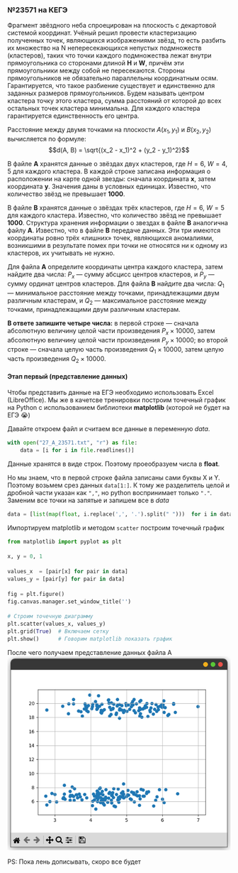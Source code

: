 ### №23571 на КЕГЭ

Фрагмент звёздного неба спроецирован на плоскость с декартовой системой координат. Учёный решил провести кластеризацию полученных точек, являющихся изображениями звёзд, то есть разбить их множество на N непересекающихся непустых подмножеств (кластеров), таких что точки каждого подмножества лежат внутри прямоугольника со сторонами длиной **Н** и **W**, причём эти прямоугольники между собой не пересекаются. Стороны прямоугольников не обязательно параллельны координатным осям. Гарантируется, что такое разбиение существует и единственно для заданных размеров прямоугольников. Будем называть центром кластера точку этого кластера, сумма расстояний от которой до всех остальных точек кластера минимальна. Для каждого кластера гарантируется единственность его центра. 

Расстояние между двумя точками на плоскости $A(x_1, y_1)$ и $B(x_2, y_2)$ вычисляется по формуле: $$d(A, B) = \sqrt{(x_2 - x_1)^2 + (y_2 - y_1)^2}$$

В файле **А** хранятся данные о звёздах двух кластеров, где $H=6$, $W=4,5$ для каждого кластера. В каждой строке записана информация о расположении на карте одной звезды: сначала координата **х**, затем координата **у**. Значения даны в условных единицах. Известно, что количество звёзд не превышает **1000**.

В файле **В** хранятся данные о звёздах трёх кластеров, где $H=6$, $W=5$ для каждого кластера. Известно, что количество звёзд не превышает **1000**. Структура хранения информации о звездах в файле **В** аналогична файлу **А**.
Известно, что в файле  **В** передаче данных. Эти три имеются координаты ровно трёх «лишних» точек, являющихся аномалиями, возникшими в результате помех при точки не относятся ни к одному из кластеров, их учитывать не нужно.

Для файла **А** определите координаты центра каждого кластера, затем найдите два числа: $P_x$ — сумму абсцисс центров кластеров, и $P_y$ — сумму ординат центров кластеров. Для файла **В** найдите два числа: $Q_1$ — минимальное расстояние между точками, принадлежащими двум различным кластерам, и $Q_2$ — максимальное расстояние между точками, принадлежащими двум различным кластерам.

**В ответе запишите четыре числа:** в первой строке — сначала абсолютную величину целой части произведения ${P_x} \times 10000$, затем абсолютную величину целой части произведения $Р_y \times 10000$; во второй строке — сначала целую часть произведения $Q_1 \times 10 000$, затем целую часть произведения $Q_2 \times 10 000$.

#### Этап первый (представление данных)

Чтобы представить данные на ЕГЭ необходимо использовать Excel (LibreOffice). Мы же в качетсве тренировки 
построим точечный график на Python с использованием библиотеки **matplotlib** (которой не будет на ЕГЭ 😭)

Давайте откроем файл и считаем все данные в переменную $data$.
```python
with open("27_A_23571.txt", "r") as file:
    data = [i for i in file.readlines()]
```

Данные хранятся в виде строк. Поэтому проеобразуем числа в **float**.

Но мы знаем, что в первой строке файла записаны сами буквы X и Y. Поэтому возьмем срез данных `data[1:]`. К тому же
разделитель целой и дробной части указан как `","`, но python воспринимает только `"."`. Заменим все точки на запятые
и запишем все в $data$

```python
data = [list(map(float, i.replace(',', '.').split(" ")))  for i in data[1:]]
```

Импортируем matplotlib и методом `scatter` построим точечный график

```python
from matplotlib import pyplot as plt

x, y = 0, 1

values_x  = [pair[x] for pair in data]
values_y = [pair[y] for pair in data]

fig = plt.figure()
fig.canvas.manager.set_window_title('')

# Строим точечную диаграмму
plt.scatter(values_x, values_y)  
plt.grid(True)  # Включаем сетку
plt.show()      # Говорим matplotlib показать график
```
После чего получаем представление данных файла A
![Представление данных файла A](/src/assets/types/type_27/bukhlyash/for_A.png)

PS: Пока лень дописывать, скоро все будет